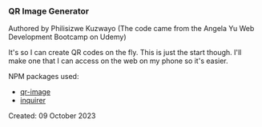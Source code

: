 ### QR Image Generator

Authored by Philisizwe Kuzwayo
(The code came from the Angela Yu Web Development Bootcamp on Udemy)

It's so I can create QR codes on the fly. This is just the start though. I'll make one that I can access on the web on my phone so it's easier.

NPM packages used:
* [qr-image](https://www.npmjs.com/package/qr-image)
* [inquirer](https://www.npmjs.com/package/inquirer)

Created: 09 October 2023